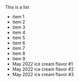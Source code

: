 This is a list
- item 1
- item 2
- item 3
- item 4
- item 5
- item 6
- item 7
- item 8
- item 9
- May 2022 ice cream flavor #1
- May 2022 ice cream flavor #2
- May 2022 ice cream flavor #3
